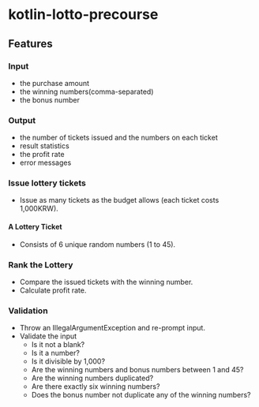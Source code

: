 # kotlin-lotto-precourse
## Features
### Input
- the purchase amount
- the winning numbers(comma-separated)
- the bonus number

### Output
- the number of tickets issued and the numbers on each ticket
- result statistics
- the profit rate
- error messages

### Issue lottery tickets
- Issue as many tickets as the budget allows (each ticket costs 1,000KRW).
#### A Lottery Ticket
- Consists of 6 unique random numbers (1 to 45).

### Rank the Lottery
- Compare the issued tickets with the winning number.
- Calculate profit rate.

### Validation
- Throw an IllegalArgumentException and re-prompt input.
- Validate the input
  - Is it not a blank?
  - Is it a number?
  - Is it divisible by 1,000?
  - Are the winning numbers and bonus numbers between 1 and 45?
  - Are the winning numbers duplicated?
  - Are there exactly six winning numbers?
  - Does the bonus number not duplicate any of the winning numbers?